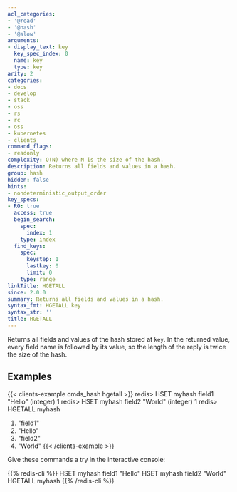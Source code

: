 ```yaml
---
acl_categories:
- '@read'
- '@hash'
- '@slow'
arguments:
- display_text: key
  key_spec_index: 0
  name: key
  type: key
arity: 2
categories:
- docs
- develop
- stack
- oss
- rs
- rc
- oss
- kubernetes
- clients
command_flags:
- readonly
complexity: O(N) where N is the size of the hash.
description: Returns all fields and values in a hash.
group: hash
hidden: false
hints:
- nondeterministic_output_order
key_specs:
- RO: true
  access: true
  begin_search:
    spec:
      index: 1
    type: index
  find_keys:
    spec:
      keystep: 1
      lastkey: 0
      limit: 0
    type: range
linkTitle: HGETALL
since: 2.0.0
summary: Returns all fields and values in a hash.
syntax_fmt: HGETALL key
syntax_str: ''
title: HGETALL
---
```

Returns all fields and values of the hash stored at `key`.
In the returned value, every field name is followed by its value, so the length
of the reply is twice the size of the hash.

## Examples

{{< clients-example cmds_hash hgetall >}}
redis> HSET myhash field1 "Hello"
(integer) 1
redis> HSET myhash field2 "World"
(integer) 1
redis> HGETALL myhash
1) "field1"
2) "Hello"
3) "field2"
4) "World"
{{< /clients-example >}}

Give these commands a try in the interactive console:

{{% redis-cli %}}
HSET myhash field1 "Hello"
HSET myhash field2 "World"
HGETALL myhash
{{% /redis-cli %}}

